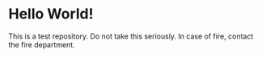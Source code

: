 # Hello World!

This is a test repository. Do not take this seriously. In case of fire, contact the fire department.
